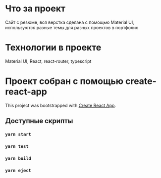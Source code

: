 # Что за проект
Сайт с резюме, вся верстка сделана с помощью Material UI, 
используются разные темы для разных проектов в портфолио

# Технологии в проекте
Material UI, React, react-router, typescript

# Проект собран с помощью create-react-app

This project was bootstrapped with [Create React App](https://github.com/facebook/create-react-app).

## Доступные скрипты

### `yarn start`
### `yarn test`
### `yarn build`
### `yarn eject`
